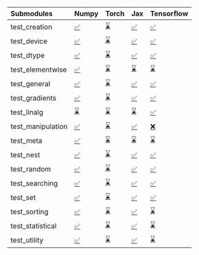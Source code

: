 | Submodules        | Numpy                                                                                                                           | Torch                                                                                                                           | Jax                                                                                                                             | Tensorflow                                                                                                                      |
|:------------------|:--------------------------------------------------------------------------------------------------------------------------------|:--------------------------------------------------------------------------------------------------------------------------------|:--------------------------------------------------------------------------------------------------------------------------------|:--------------------------------------------------------------------------------------------------------------------------------|
| test_creation     | <a href="https://github.com/unifyai/ivy/runs/7871894645?check_suite_focus=true" rel="noopener noreferrer" target="_blank">✅</a> | <a href="https://github.com/unifyai/ivy/runs/7871896109?check_suite_focus=true" rel="noopener noreferrer" target="_blank">⌛</a> | <a href="https://github.com/unifyai/ivy/runs/7871897489?check_suite_focus=true" rel="noopener noreferrer" target="_blank">✅</a> | <a href="https://github.com/unifyai/ivy/runs/7871898597?check_suite_focus=true" rel="noopener noreferrer" target="_blank">✅</a> |
| test_device       | <a href="https://github.com/unifyai/ivy/runs/7871894774?check_suite_focus=true" rel="noopener noreferrer" target="_blank">✅</a> | <a href="https://github.com/unifyai/ivy/runs/7871896223?check_suite_focus=true" rel="noopener noreferrer" target="_blank">⌛</a> | <a href="https://github.com/unifyai/ivy/runs/7871897566?check_suite_focus=true" rel="noopener noreferrer" target="_blank">✅</a> | <a href="https://github.com/unifyai/ivy/runs/7871898658?check_suite_focus=true" rel="noopener noreferrer" target="_blank">✅</a> |
| test_dtype        | <a href="https://github.com/unifyai/ivy/runs/7871894853?check_suite_focus=true" rel="noopener noreferrer" target="_blank">✅</a> | <a href="https://github.com/unifyai/ivy/runs/7871896320?check_suite_focus=true" rel="noopener noreferrer" target="_blank">⌛</a> | <a href="https://github.com/unifyai/ivy/runs/7871897634?check_suite_focus=true" rel="noopener noreferrer" target="_blank">✅</a> | <a href="https://github.com/unifyai/ivy/runs/7871898715?check_suite_focus=true" rel="noopener noreferrer" target="_blank">✅</a> |
| test_elementwise  | <a href="https://github.com/unifyai/ivy/runs/7871894959?check_suite_focus=true" rel="noopener noreferrer" target="_blank">✅</a> | <a href="https://github.com/unifyai/ivy/runs/7871896405?check_suite_focus=true" rel="noopener noreferrer" target="_blank">⌛</a> | <a href="https://github.com/unifyai/ivy/runs/7871897705?check_suite_focus=true" rel="noopener noreferrer" target="_blank">⌛</a> | <a href="https://github.com/unifyai/ivy/runs/7871898774?check_suite_focus=true" rel="noopener noreferrer" target="_blank">⌛</a> |
| test_general      | <a href="https://github.com/unifyai/ivy/runs/7871895063?check_suite_focus=true" rel="noopener noreferrer" target="_blank">✅</a> | <a href="https://github.com/unifyai/ivy/runs/7871896506?check_suite_focus=true" rel="noopener noreferrer" target="_blank">⌛</a> | <a href="https://github.com/unifyai/ivy/runs/7871897786?check_suite_focus=true" rel="noopener noreferrer" target="_blank">✅</a> | <a href="https://github.com/unifyai/ivy/runs/7871898826?check_suite_focus=true" rel="noopener noreferrer" target="_blank">✅</a> |
| test_gradients    | <a href="https://github.com/unifyai/ivy/runs/7871895122?check_suite_focus=true" rel="noopener noreferrer" target="_blank">✅</a> | <a href="https://github.com/unifyai/ivy/runs/7871896577?check_suite_focus=true" rel="noopener noreferrer" target="_blank">⌛</a> | <a href="https://github.com/unifyai/ivy/runs/7871897849?check_suite_focus=true" rel="noopener noreferrer" target="_blank">✅</a> | <a href="https://github.com/unifyai/ivy/runs/7871898877?check_suite_focus=true" rel="noopener noreferrer" target="_blank">✅</a> |
| test_linalg       | <a href="https://github.com/unifyai/ivy/runs/7871895201?check_suite_focus=true" rel="noopener noreferrer" target="_blank">⌛</a> | <a href="https://github.com/unifyai/ivy/runs/7871896637?check_suite_focus=true" rel="noopener noreferrer" target="_blank">⌛</a> | <a href="https://github.com/unifyai/ivy/runs/7871897920?check_suite_focus=true" rel="noopener noreferrer" target="_blank">⌛</a> | <a href="https://github.com/unifyai/ivy/runs/7871898930?check_suite_focus=true" rel="noopener noreferrer" target="_blank">✅</a> |
| test_manipulation | <a href="https://github.com/unifyai/ivy/runs/7871895276?check_suite_focus=true" rel="noopener noreferrer" target="_blank">✅</a> | <a href="https://github.com/unifyai/ivy/runs/7871896725?check_suite_focus=true" rel="noopener noreferrer" target="_blank">⌛</a> | <a href="https://github.com/unifyai/ivy/runs/7871897974?check_suite_focus=true" rel="noopener noreferrer" target="_blank">✅</a> | <a href="https://github.com/unifyai/ivy/runs/7871899005?check_suite_focus=true" rel="noopener noreferrer" target="_blank">❌</a> |
| test_meta         | <a href="https://github.com/unifyai/ivy/runs/7871895358?check_suite_focus=true" rel="noopener noreferrer" target="_blank">✅</a> | <a href="https://github.com/unifyai/ivy/runs/7871896804?check_suite_focus=true" rel="noopener noreferrer" target="_blank">⌛</a> | <a href="https://github.com/unifyai/ivy/runs/7871898072?check_suite_focus=true" rel="noopener noreferrer" target="_blank">⌛</a> | <a href="https://github.com/unifyai/ivy/runs/7871899107?check_suite_focus=true" rel="noopener noreferrer" target="_blank">⌛</a> |
| test_nest         | <a href="https://github.com/unifyai/ivy/runs/7871895436?check_suite_focus=true" rel="noopener noreferrer" target="_blank">✅</a> | <a href="https://github.com/unifyai/ivy/runs/7871896879?check_suite_focus=true" rel="noopener noreferrer" target="_blank">⌛</a> | <a href="https://github.com/unifyai/ivy/runs/7871898140?check_suite_focus=true" rel="noopener noreferrer" target="_blank">✅</a> | <a href="https://github.com/unifyai/ivy/runs/7871899213?check_suite_focus=true" rel="noopener noreferrer" target="_blank">✅</a> |
| test_random       | <a href="https://github.com/unifyai/ivy/runs/7871895515?check_suite_focus=true" rel="noopener noreferrer" target="_blank">✅</a> | <a href="https://github.com/unifyai/ivy/runs/7871896967?check_suite_focus=true" rel="noopener noreferrer" target="_blank">⌛</a> | <a href="https://github.com/unifyai/ivy/runs/7871898200?check_suite_focus=true" rel="noopener noreferrer" target="_blank">✅</a> | <a href="https://github.com/unifyai/ivy/runs/7871899312?check_suite_focus=true" rel="noopener noreferrer" target="_blank">✅</a> |
| test_searching    | <a href="https://github.com/unifyai/ivy/runs/7871895586?check_suite_focus=true" rel="noopener noreferrer" target="_blank">✅</a> | <a href="https://github.com/unifyai/ivy/runs/7871897057?check_suite_focus=true" rel="noopener noreferrer" target="_blank">⌛</a> | <a href="https://github.com/unifyai/ivy/runs/7871898308?check_suite_focus=true" rel="noopener noreferrer" target="_blank">✅</a> | <a href="https://github.com/unifyai/ivy/runs/7871899447?check_suite_focus=true" rel="noopener noreferrer" target="_blank">✅</a> |
| test_set          | <a href="https://github.com/unifyai/ivy/runs/7871895652?check_suite_focus=true" rel="noopener noreferrer" target="_blank">✅</a> | <a href="https://github.com/unifyai/ivy/runs/7871897144?check_suite_focus=true" rel="noopener noreferrer" target="_blank">⌛</a> | <a href="https://github.com/unifyai/ivy/runs/7871898367?check_suite_focus=true" rel="noopener noreferrer" target="_blank">✅</a> | <a href="https://github.com/unifyai/ivy/runs/7871899526?check_suite_focus=true" rel="noopener noreferrer" target="_blank">✅</a> |
| test_sorting      | <a href="https://github.com/unifyai/ivy/runs/7871895731?check_suite_focus=true" rel="noopener noreferrer" target="_blank">✅</a> | <a href="https://github.com/unifyai/ivy/runs/7871897251?check_suite_focus=true" rel="noopener noreferrer" target="_blank">⌛</a> | <a href="https://github.com/unifyai/ivy/runs/7871898438?check_suite_focus=true" rel="noopener noreferrer" target="_blank">✅</a> | <a href="https://github.com/unifyai/ivy/runs/7871899615?check_suite_focus=true" rel="noopener noreferrer" target="_blank">⌛</a> |
| test_statistical  | <a href="https://github.com/unifyai/ivy/runs/7871895852?check_suite_focus=true" rel="noopener noreferrer" target="_blank">✅</a> | <a href="https://github.com/unifyai/ivy/runs/7871897332?check_suite_focus=true" rel="noopener noreferrer" target="_blank">⌛</a> | <a href="https://github.com/unifyai/ivy/runs/7871898486?check_suite_focus=true" rel="noopener noreferrer" target="_blank">✅</a> | <a href="https://github.com/unifyai/ivy/runs/7871899677?check_suite_focus=true" rel="noopener noreferrer" target="_blank">⌛</a> |
| test_utility      | <a href="https://github.com/unifyai/ivy/runs/7871895973?check_suite_focus=true" rel="noopener noreferrer" target="_blank">✅</a> | <a href="https://github.com/unifyai/ivy/runs/7871897402?check_suite_focus=true" rel="noopener noreferrer" target="_blank">⌛</a> | <a href="https://github.com/unifyai/ivy/runs/7871898546?check_suite_focus=true" rel="noopener noreferrer" target="_blank">✅</a> | <a href="https://github.com/unifyai/ivy/runs/7871899737?check_suite_focus=true" rel="noopener noreferrer" target="_blank">⌛</a> |